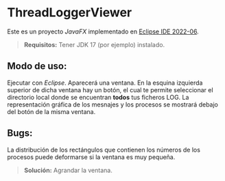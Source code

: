 # ThreadLoggerViewer

Este es un proyecto *JavaFX* implementado en [Eclipse IDE 2022-06](https://www.eclipse.org/downloads/download.php?file=/oomph/epp/2022-06/R/eclipse-inst-jre-win64.exe).

> **Requisitos:** Tener JDK 17 (por ejemplo) instalado.

## Modo de uso:
Ejecutar con *Eclipse*. Aparecerá una ventana. En la esquina izquierda superior de dicha ventana hay un botón, el cual te permite seleccionar el directorio local donde se encuentran **todos** tus ficheros LOG. La representación gráfica de los mesnajes y los procesos se mostrará debajo del botón de la misma ventana.

## Bugs:
La distribución de los rectángulos que contienen los números de los procesos puede deformarse si la ventana es muy pequeña.
> **Solución:** Agrandar la ventana.